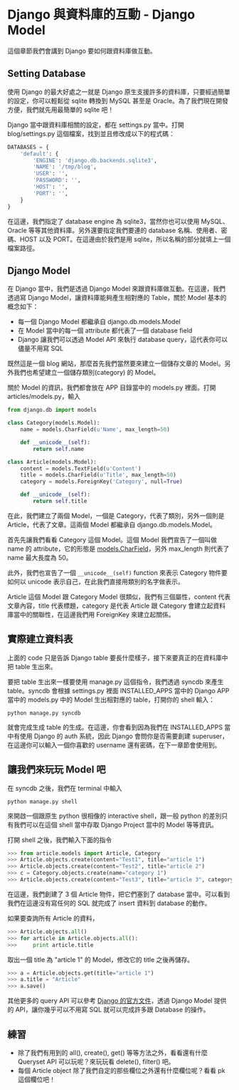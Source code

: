 # Django 與資料庫的互動 - Django Model

這個章節我們會講到 Django 要如何跟資料庫做互動。

## Setting Database

使用 Django 的最大好處之一就是 Django 原生支援許多的資料庫，只要經過簡單的設定，你可以輕鬆從 sqlite 轉換到 MySQL 甚至是 Oracle。為了我們現在開發方便，我們就先用最簡單的 sqlite 吧！

Django 當中跟資料庫相關的設定，都在 settings.py 當中。打開 blog/settings.py 這個檔案，找到並且修改成以下的程式碼：

```python
DATABASES = {
    'default': {
        'ENGINE': 'django.db.backends.sqlite3',
        'NAME': '/tmp/blog',
        'USER': '',
        'PASSWORD': '',
        'HOST': '',
        'PORT': '',
    }
}
```

在這邊，我們指定了 database engine 為 sqlite3，當然你也可以使用 MySQL、Oracle 等等其他資料庫。另外還要指定我們要連的 database 名稱、使用者、密碼、HOST 以及 PORT。在這邊由於我們是用 sqlite，所以名稱的部分就填上一個檔案路徑。

## Django Model

在 Django 當中，我們是透過 Django Model 來跟資料庫做互動。在這邊，我們透過寫 Django Model，讓資料庫能夠產生相對應的 Table，關於 Model 基本的概念如下：

* 每一個 Django Model 都繼承自 django.db.models.Model
* 在 Model 當中的每一個 attribute 都代表了一個 database field
* Django 讓我們可以透過 Model API 來執行 database query，這代表你可以儘量不用寫 SQL

既然這是一個 blog 網站，那麼首先我們當然要來建立一個儲存文章的 Model。另外我們也希望建立一個儲存類別(category) 的 Model。

關於 Model 的資訊，我們都會放在 APP 目錄當中的 models.py 裡面。打開 articles/models.py，輸入

```python
from django.db import models

class Category(models.Model):
    name = models.CharField(u'Name', max_length=50)

    def __unicode__(self):
        return self.name

class Article(models.Model):
    content = models.TextField(u'Content')
    title = models.CharField(u'Title', max_length=50)
    category = models.ForeignKey('Category', null=True)

    def __unicode__(self):
        return self.title
```

在此，我們建立了兩個 Model，一個是 Category，代表了類別，另外一個則是 Article，代表了文章。這兩個 Model 都繼承自 django.db.models.Model。

首先先讓我們看看 Category 這個 Model。這個 Model 我們宣告了一個叫做 name 的 attribute，它的形態是 [models.CharField](https://docs.djangoproject.com/en/dev/ref/models/fields/#charfield)，另外 max_length 則代表了 name 最大長度為 50。

此外，我們也宣告了一個 ```__unicode__(self)``` function 來表示 Category 物件要如何以 unicode 表示自己，在此我們直接用類別的名字做表示。

Article 這個 Model 跟 Category Model 很類似，我們有三個屬性，content 代表文章內容，title 代表標題，category 是代表 Article 跟 Category 會建立起資料庫當中的關聯性，在這邊我們用 ForeignKey 來建立起關係。

## 實際建立資料表

上面的 code 只是告訴 Django table 要長什麼樣子，接下來要真正的在資料庫中把 table 生出來。

要把 table 生出來一樣要使用 manage.py 這個指令，我們透過 syncdb 來產生 table。syncdb 會根據 settings.py 裡面 INSTALLED_APPS 當中的 Django APP 當中的 models.py 中的 Model 生出相對應的 table，打開你的 shell 輸入：

```
python manage.py syncdb
```

就會完成生成 table 的生成。在這邊，你會看到因為我們在 INSTALLED_APPS 當中有使用 Django 的 auth 系統，因此 Django 會問你是否需要創建 superuser，在這邊你可以輸入一個你喜歡的 username 還有密碼，在下一章節會使用到。

## 讓我們來玩玩 Model 吧

在 syncdb 之後，我們在 terminal 中輸入

```
python manage.py shell
```

來開啟一個跟原生 python 很相像的 interactive shell，跟一般 python 的差別只有我們可以在這個 shell 當中存取 Django Project 當中的 Model 等等資訊。

打開 shell 之後，我們輸入下面的指令

```python
>>> from article.models import Article, Category
>>> Article.objects.create(content="Test1", title="article 1")
>>> Article.objects.create(content="Test2", title="article 2")
>>> c = Category.objects.create(name="category 1")
>>> Article.objects.create(content="Test3", title="article 3", category=c)
```

在這邊，我們創建了 3 個 Article 物件，把它們塞到了 database 當中。可以看到我們在這邊沒有寫任何的 SQL 就完成了 insert 資料到 database 的動作。

如果要查詢所有 Article 的資料，

```python
>>> Article.objects.all()
>>> for article in Article.objects.all():
>>>     print article.title
```

取出一個 title 為 "article 1" 的 Model，修改它的 title 之後再儲存。

```python
>>> a = Article.objects.get(title="article 1")
>>> a.title = "Article"
>>> a.save()
```

其他更多的 query API 可以參考 [Django 的官方文件](https://docs.djangoproject.com/en/1.6/ref/models/querysets/)，透過 Django Model 提供的 API，讓你幾乎可以不用寫 SQL 就可以完成許多跟 Database 的操作。

## 練習

* 除了我們有用到的 all(), create(), get() 等等方法之外，看看還有什麼 Queryset API 可以玩呢？來玩玩看 delete(), filter() 吧。
* 每個 Article object 除了我們自定的那些欄位之外還有什麼欄位呢？看看 pk 這個欄位吧！

